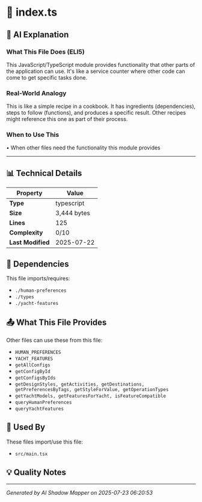 # 📄 index.ts

## 🤖 AI Explanation

### What This File Does (ELI5)
This JavaScript/TypeScript module provides functionality that other parts of the application can use. It's like a service counter where other code can come to get specific tasks done.

### Real-World Analogy
This is like a simple recipe in a cookbook. It has ingredients (dependencies), steps to follow (functions), and produces a specific result. Other recipes might reference this one as part of their process.

### When to Use This
• When other files need the functionality this module provides

---

## 📊 Technical Details

| Property | Value |
|----------|-------|
| **Type** | typescript |
| **Size** | 3,444 bytes |
| **Lines** | 125 |
| **Complexity** | 0/10 |
| **Last Modified** | 2025-07-22 |

## 🔗 Dependencies

This file imports/requires:

- `./human-preferences`
- `./types`
- `./yacht-features`

## 📤 What This File Provides

Other files can use these from this file:

- `HUMAN_PREFERENCES `
- `YACHT_FEATURES `
- `getAllConfigs`
- `getConfigById`
- `getConfigsByIds`
- `getDesignStyles,
  getActivities,
  getDestinations,
  getPreferencesByTags,
  getStyleForValue,
  getOperationTypes
`
- `getYachtModels,
  getFeaturesForYacht,
  isFeatureCompatible 
`
- `queryHumanPreferences`
- `queryYachtFeatures`

## 🔄 Used By

These files import/use this file:

- `src/main.tsx`

## 💡 Quality Notes


---
*Generated by AI Shadow Mapper on 2025-07-23 06:20:53*